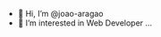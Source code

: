 - 👋 Hi, I’m @joao-aragao
- 👀 I’m interested in Web Developer ...

<!---
joao-aragao/joao-aragao is a ✨ special ✨ repository because its `README.md` (this file) appears on your GitHub profile.
You can click the Preview link to take a look at your changes.
--->
